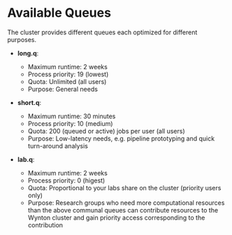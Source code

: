# Available Queues

The cluster provides different queues each optimized for different purposes.

* **long.q**:

  - Maximum runtime: 2 weeks
  - Process priority: 19 (lowest)
  - Quota: Unlimited (all users)
  - Purpose: General needs

* **short.q**:

  - Maximum runtime: 30 minutes
  - Process priority: 10 (medium)
  - Quota: 200 (queued or active) jobs per user (all users)
  - Purpose: Low-latency needs, e.g. pipeline prototyping and quick turn-around analysis

* **lab.q**:

  - Maximum runtime: 2 weeks
  - Process priority: 0 (higest)
  - Quota: Proportional to your labs share on the cluster (priority users only)
  - Purpose: Research groups who need more computational resources than the above communal queues can contribute resources to the Wynton cluster and gain priority access corresponding to the contribution
